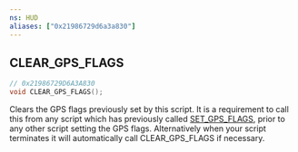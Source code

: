 ```yaml
---
ns: HUD
aliases: ["0x21986729d6a3a830"]
---
```

## CLEAR_GPS_FLAGS

```c
// 0x21986729D6A3A830
void CLEAR_GPS_FLAGS();
```

Clears the GPS flags previously set by this script. It is a requirement to call this from any script which has previously called [SET_GPS_FLAGS](#_0x5B440763A4C8D15B), prior to any other script setting the GPS flags. Alternatively when your script terminates it will automatically call CLEAR_GPS_FLAGS if necessary.

